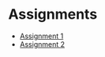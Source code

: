 # Assignments

- [Assignment 1](assignments/assignment-1.md)
- [Assignment 2](assignments/assignment-2.md)
